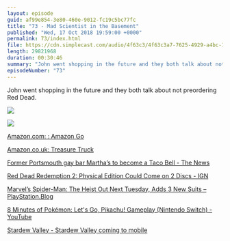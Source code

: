 ```yaml
---
layout: episode
guid: af99e854-3e80-460e-9012-fc19c5bc77fc
title: "73 - Mad Scientist in the Basement"
published: "Wed, 17 Oct 2018 19:59:00 +0000"
permalink: 73/index.html
file: https://cdn.simplecast.com/audio/4f63c3/4f63c3a7-7625-4929-a4bc-1ef4cdcbca06/32643fd1-8a3b-4688-86fa-5cbab6047ed5/8cc1febb_tc.mp3?aid=rss_feed&feed=7Rzwf7P6
length: 29821968
duration: 00:30:46
summary: "John went shopping in the future and they both talk about not preordering Red Dead."
episodeNumber: "73"
---
```


John went shopping in the future and they both talk about not preordering Red Dead.

![](https://rmlewisuk.s3.amazonaws.com/amazon-go-mug.jpg)

![](https://rmlewisuk.s3.amazonaws.com/amazon-go-mug-2.jpg)

[Amazon.com: : Amazon Go](https://www.amazon.com/b?ie=UTF8&node=16008589011)

[Amazon.co.uk: Treasure Truck](https://www.amazon.co.uk/treasuretruck)

[Former Portsmouth gay bar Martha’s to become a Taco Bell - The News](https://www.portsmouth.co.uk/news/business/former-portsmouth-gay-bar-martha-s-to-become-a-taco-bell-1-8671953)

[Red Dead Redemption 2: Physical Edition Could Come on 2 Discs - IGN](https://uk.ign.com/articles/2018/10/17/red-dead-redemption-2-physical-edition-could-come-on-2-discs)

[Marvel’s Spider-Man: The Heist Out Next Tuesday, Adds 3 New Suits – PlayStation.Blog](https://blog.us.playstation.com/2018/10/16/marvels-spider-man-the-heist-out-next-tuesday-adds-3-new-suits/)

[8 Minutes of Pokémon: Let's Go, Pikachu! Gameplay (Nintendo Switch) - YouTube](https://www.youtube.com/watch?feature=youtu.be&v=CxTaLBW7o3U)

[Stardew Valley - Stardew Valley coming to mobile](https://stardewvalley.net/stardew-valley-coming-to-mobile/)
